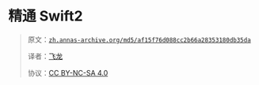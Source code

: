 # 精通 Swift2

> 原文：[`zh.annas-archive.org/md5/af15f76d088cc2b66a28353180db35da`](https://zh.annas-archive.org/md5/af15f76d088cc2b66a28353180db35da)
> 
> 译者：[飞龙](https://github.com/wizardforcel)
> 
> 协议：[CC BY-NC-SA 4.0](http://creativecommons.org/licenses/by-nc-sa/4.0/)